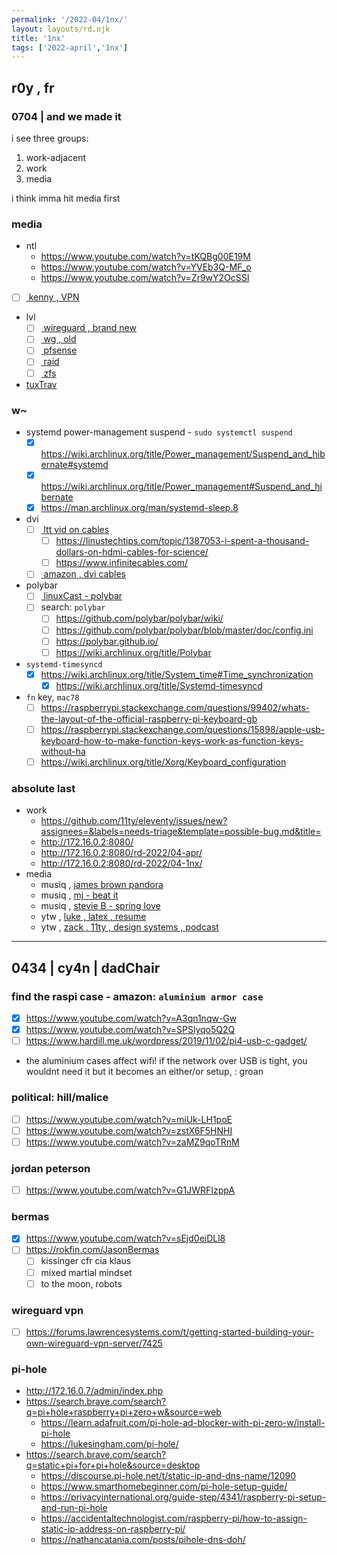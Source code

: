 ```yaml
---
permalink: '/2022-04/1nx/'
layout: layouts/rd.njk
title: '1nx'
tags: ['2022-april','1nx']
---
```


## r0y , fr

### 0704 | and we made it

i see three groups:
1. work-adjacent
2. work
3. media

i think imma hit media first

### media
- ntl
	- https://www.youtube.com/watch?v=tKQBg00E19M
	- https://www.youtube.com/watch?v=YVEb3Q-MF_o
	- https://www.youtube.com/watch?v=Zr9wY2OcSSI
- [ ] [ kenny , VPN ](https://www.youtube.com/watch?v=Lk_v6Q0YsNo)
- lvl
	- [ ] [ wireguard , brand new ](https://www.youtube.com/watch?v=SABkSi0CR-M)
	- [ ] [ wg , old ](https://www.youtube.com/watch?v=yDgpBC7c1uY)
	- [ ] [ pfsense ](https://www.youtube.com/watch?v=ledv33t6SNE)
	- [ ] [ raid ](https://www.youtube.com/watch?v=MyK7ZF-svMk)
	- [ ] [ zfs ](https://www.youtube.com/watch?v=Ch76bWulPlg)
- [tuxTrav](https://www.youtube.com/c/TuxTraveler/videos)

### w~
- systemd power-management suspend - `sudo systemctl suspend`
	- [x] https://wiki.archlinux.org/title/Power_management/Suspend_and_hibernate#systemd
	- [x] https://wiki.archlinux.org/title/Power_management#Suspend_and_hibernate
	- [x] https://man.archlinux.org/man/systemd-sleep.8
- dvi
	- [ ] [ ltt vid on cables ](https://www.youtube.com/watch?v=Vn2vdQZhs0w)
		- [ ] https://linustechtips.com/topic/1387053-i-spent-a-thousand-dollars-on-hdmi-cables-for-science/
		- [ ] https://www.infinitecables.com/
	- [ ] [ amazon , dvi cables ](https://www.amazon.com/b?node=202506011)
- polybar
	- [ ] [ linuxCast - polybar ](https://www.youtube.com/watch?v=tOBDUBEMAKM)
	- [ ] search: `polybar`
		- [ ] https://github.com/polybar/polybar/wiki/
		- [ ] https://github.com/polybar/polybar/blob/master/doc/config.ini
		- [ ] https://polybar.github.io/
		- [ ] https://wiki.archlinux.org/title/Polybar
- `systemd-timesyncd`
	- [x] https://wiki.archlinux.org/title/System_time#Time_synchronization
		- [x] https://wiki.archlinux.org/title/Systemd-timesyncd
- `fn` key, `mac78`
	- [ ] https://raspberrypi.stackexchange.com/questions/99402/whats-the-layout-of-the-official-raspberry-pi-keyboard-gb
	- [ ] https://raspberrypi.stackexchange.com/questions/15898/apple-usb-keyboard-how-to-make-function-keys-work-as-function-keys-without-ha
	- [ ] https://wiki.archlinux.org/title/Xorg/Keyboard_configuration

### absolute last
- work
	- https://github.com/11ty/eleventy/issues/new?assignees=&labels=needs-triage&template=possible-bug.md&title=
	- http://172.16.0.2:8080/
	- http://172.16.0.2:8080/rd-2022/04-apr/
	- http://172.16.0.2:8080/rd-2022/04-1nx/
- media
	- musiq , [ james brown pandora ](https://www.pandora.com/station/play/201812062890885280)
	- musiq , [ mj - beat it ](https://www.youtube.com/watch?v=WlTlUseVt7E)
	- musiq , [ stevie B - spring love ](https://www.youtube.com/watch?v=94aySkhwnlE)
	- ytw , [ luke , latex , resume ](https://www.youtube.com/watch?v=NwnYHoNtfJ0&list=PL-p5XmQHB_JSQvW8_mhBdcwEyxdVX0c1T)
	- ytw , [ zack , 11ty , design systems , podcast ](https://www.youtube.com/watch?v=3DxHuRqXw48)


---

## 0434 | cy4n | dadChair

### find the raspi case - amazon: `aluminium armor case`
- [x] https://www.youtube.com/watch?v=A3qn1nqw-Gw
- [x] https://www.youtube.com/watch?v=SPSlyqo5Q2Q
- [ ] https://www.hardill.me.uk/wordpress/2019/11/02/pi4-usb-c-gadget/
- the aluminium cases affect wifi!
	if the network over USB is tight, you wouldnt need it
	but it becomes an either/or setup, : groan

### political: hill/malice
- [ ] https://www.youtube.com/watch?v=miUk-LH1poE
- [ ] https://www.youtube.com/watch?v=zstX6F5HNHI
- [ ] https://www.youtube.com/watch?v=zaMZ9qoTRnM

### jordan peterson
- [ ] https://www.youtube.com/watch?v=G1JWRFIzppA

### bermas
- [x] https://www.youtube.com/watch?v=sEjd0eiDLl8
- [ ] https://rokfin.com/JasonBermas
	- [ ] kissinger cfr cia klaus
	- [ ] mixed martial mindset
	- [ ] to the moon, robots

### wireguard vpn
- [ ] https://forums.lawrencesystems.com/t/getting-started-building-your-own-wireguard-vpn-server/7425

### pi-hole
- http://172.16.0.7/admin/index.php
- https://search.brave.com/search?q=pi+hole+raspberry+pi+zero+w&source=web
	- https://learn.adafruit.com/pi-hole-ad-blocker-with-pi-zero-w/install-pi-hole
	- https://lukesingham.com/pi-hole/
- https://search.brave.com/search?q=static+pi+for+pi+hole&source=desktop
	- https://discourse.pi-hole.net/t/static-ip-and-dns-name/12090
	- https://www.smarthomebeginner.com/pi-hole-setup-guide/
	- https://privacyinternational.org/guide-step/4341/raspberry-pi-setup-and-run-pi-hole
	- https://accidentaltechnologist.com/raspberry-pi/how-to-assign-static-ip-address-on-raspberry-pi/
	- https://nathancatania.com/posts/pihole-dns-doh/
























